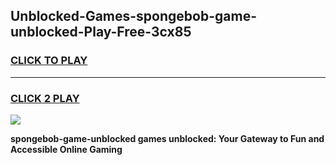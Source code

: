 
## Unblocked-Games-spongebob-game-unblocked-Play-Free-3cx85
<h3>
<a href="https://premium76.site?title=spongebob-game-unblocked&ref=18A">CLICK TO PLAY</a></h3>
<hr>

<h3>
<a href="https://premium76.site?title=spongebob-game-unblocked&ref=18A">CLICK 2 PLAY</a>
  
</h3>

<a href="https://premium76.site?title=spongebob-game-unblocked&ref=18A"><img src="https://clearcache.store/games.png"></a>


**spongebob-game-unblocked games unblocked: Your Gateway to Fun and Accessible Online Gaming**
